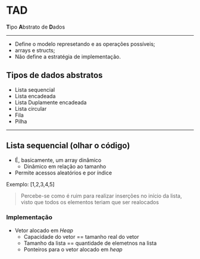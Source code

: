 # TAD

**T**ipo **A**bstrato de **D**ados

---

- Define o modelo represetando e as operações possíveis;
- arrays e structs;
- Não define a estratégia de implementação.

## Tipos de dados abstratos

- Lista sequencial
- Lista encadeada
- Lista Duplamente encadeada
- Lista circular
- Fila
- Pilha

---

## Lista sequencial (olhar o código)

- É, basicamente, um array dinâmico
  - Dinâmico em relação ao tamanho
- Permite acessos aleatórios e por índice

Exemplo: [1,2,3,4,5]

> Percebe-se como é ruim para realizar inserções no início da lista, visto que todos os elementos teriam que ser realocados

### Implementação

- Vetor alocado em *Heap*
  - Capacidade do vetor == tamanho real do vetor
  - Tamanho da lista == quantidade de elemetnos na lista
  - Ponteiros para o vetor alocado em *heap*
